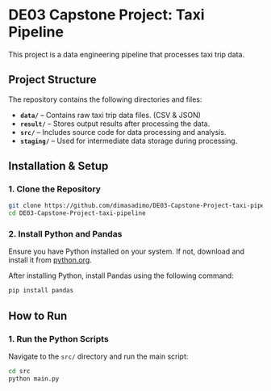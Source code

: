 # DE03 Capstone Project: Taxi Pipeline  

This project is a data engineering pipeline that processes taxi trip data.

## Project Structure  

The repository contains the following directories and files:  

- **`data/`** – Contains raw taxi trip data files. (CSV & JSON)  
- **`result/`** – Stores output results after processing the data.  
- **`src/`** – Includes source code for data processing and analysis.  
- **`staging/`** – Used for intermediate data storage during processing.    

## Installation & Setup  

### 1. Clone the Repository  
```bash
git clone https://github.com/dimasadimo/DE03-Capstone-Project-taxi-pipeline.git
cd DE03-Capstone-Project-taxi-pipeline
```

### 2. Install Python and Pandas  
Ensure you have Python installed on your system. If not, download and install it from [python.org](https://www.python.org/downloads/).  

After installing Python, install Pandas using the following command:  
```bash
pip install pandas
```

## How to Run  

### 1. Run the Python Scripts  
Navigate to the `src/` directory and run the main script:  
```bash
cd src
python main.py
```
